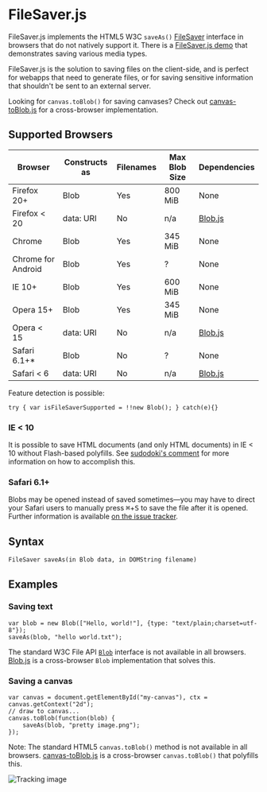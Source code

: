 FileSaver.js
============

FileSaver.js implements the HTML5 W3C `saveAs()` [FileSaver][1] interface in browsers that do
not natively support it. There is a [FileSaver.js demo][2] that demonstrates saving
various media types.

FileSaver.js is the solution to saving files on the client-side, and is perfect for
webapps that need to generate files, or for saving sensitive information that shouldn't be
sent to an external server.

Looking for `canvas.toBlob()` for saving canvases? Check out
[canvas-toBlob.js](https://github.com/eligrey/canvas-toBlob.js) for a cross-browser implementation.

Supported Browsers
------------------

| Browser        | Constructs as | Filenames    | Max Blob Size | Dependencies |
| -------------- | ------------- | ------------ | ------------- | ------------ |
| Firefox 20+    | Blob          | Yes          | 800 MiB       | None         |
| Firefox < 20   | data: URI     | No           | n/a           | [Blob.js](https://github.com/eligrey/Blob.js) |
| Chrome         | Blob          | Yes          | 345 MiB       | None         |
| Chrome for Android | Blob      | Yes          | ?             | None         |
| IE 10+         | Blob          | Yes          | 600 MiB       | None         |
| Opera 15+      | Blob          | Yes          | 345 MiB       | None         |
| Opera < 15     | data: URI     | No           | n/a           | [Blob.js](https://github.com/eligrey/Blob.js) |
| Safari 6.1+*   | Blob          | No           | ?             | None         |
| Safari < 6     | data: URI     | No           | n/a           | [Blob.js](https://github.com/eligrey/Blob.js) |

Feature detection is possible:

    try { var isFileSaverSupported = !!new Blob(); } catch(e){}


### IE < 10

It is possible to save HTML documents (and only HTML documents) in IE < 10 without Flash-based
polyfills. See [sudodoki's comment](https://github.com/eligrey/FileSaver.js/issues/56#issuecomment-30917476)
for more information on how to accomplish this.

### Safari 6.1+

Blobs may be opened instead of saved sometimes—you may have to direct your Safari users to manually
press <kbd>⌘</kbd>+<kbd>S</kbd> to save the file after it is opened. Further information is available
[on the issue tracker](https://github.com/eligrey/FileSaver.js/issues/12).

Syntax
------

    FileSaver saveAs(in Blob data, in DOMString filename)

Examples
--------

### Saving text

    var blob = new Blob(["Hello, world!"], {type: "text/plain;charset=utf-8"});
    saveAs(blob, "hello world.txt");

The standard W3C File API [`Blob`][3] interface is not available in all browsers.
[Blob.js][4] is a cross-browser `Blob` implementation that solves this.

### Saving a canvas

    var canvas = document.getElementById("my-canvas"), ctx = canvas.getContext("2d");
	// draw to canvas...
    canvas.toBlob(function(blob) {
        saveAs(blob, "pretty image.png");
    });

Note: The standard HTML5 `canvas.toBlob()` method is not available in all browsers.
[canvas-toBlob.js][5] is a cross-browser `canvas.toBlob()` that polyfills this.


![Tracking image](https://in.getclicky.com/212712ns.gif)

  [1]: http://www.w3.org/TR/file-writer-api/#the-filesaver-interface
  [2]: http://eligrey.com/demos/FileSaver.js/
  [3]: https://developer.mozilla.org/en-US/docs/DOM/Blob
  [4]: https://github.com/eligrey/Blob.js
  [5]: https://github.com/eligrey/canvas-toBlob.js
